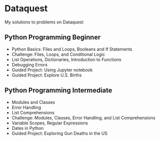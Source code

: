 # Dataquest
My solutions to problems on Dataquest
## Python Programming Beginner
* Python Basics: Files and Loops, Booleans and If Statements
* Challenge: Files, Loops, and Conditional Logic
* List Operations, Dictionaries, Introduction to Functions
* Debugging Errors
* Guided Project: Using Jupyter notebook
* Guided Project: Explore U.S. Births

## Python Programming Intermediate
* Modules and Classes
* Error Handling
* List Comprehensions
* Challenge: Modules, Classes, Error Handling, and List Comprehensions
* Variable Scopes, Regular Expressions
* Dates in Python
* Guided Project: Exploring Gun Deaths in the US
